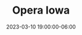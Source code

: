 ---
date: 2023-03-10 19:00:00-06:00
dates: 7:00 pm on Mar 10 2023
draft: false
durationMinutes: 180
title: Opera Iowa
---